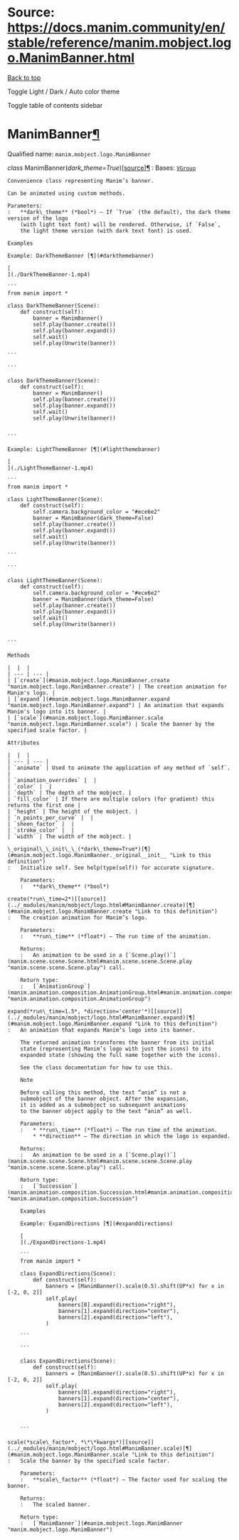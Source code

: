 # Source: https://docs.manim.community/en/stable/reference/manim.mobject.logo.ManimBanner.html

[Back to top](#)

Toggle Light / Dark / Auto color theme

Toggle table of contents sidebar

ManimBanner[¶](#manimbanner "Link to this heading")
===================================================

Qualified name: `manim.mobject.logo.ManimBanner`

*class* ManimBanner(*dark\_theme=True*)[[source]](../_modules/manim/mobject/logo.html#ManimBanner)[¶](#manim.mobject.logo.ManimBanner "Link to this definition")
:   Bases: [`VGroup`](manim.mobject.types.vectorized_mobject.VGroup.html#manim.mobject.types.vectorized_mobject.VGroup "manim.mobject.types.vectorized_mobject.VGroup")

    Convenience class representing Manim’s banner.

    Can be animated using custom methods.

    Parameters:
    :   **dark\_theme** (*bool*) – If `True` (the default), the dark theme version of the logo
        (with light text font) will be rendered. Otherwise, if `False`,
        the light theme version (with dark text font) is used.

    Examples

    Example: DarkThemeBanner [¶](#darkthemebanner)

    [
    ](./DarkThemeBanner-1.mp4)

    ```
    from manim import *

    class DarkThemeBanner(Scene):
        def construct(self):
            banner = ManimBanner()
            self.play(banner.create())
            self.play(banner.expand())
            self.wait()
            self.play(Unwrite(banner))

    ```

    ```

    class DarkThemeBanner(Scene):
        def construct(self):
            banner = ManimBanner()
            self.play(banner.create())
            self.play(banner.expand())
            self.wait()
            self.play(Unwrite(banner))


    ```

    Example: LightThemeBanner [¶](#lightthemebanner)

    [
    ](./LightThemeBanner-1.mp4)

    ```
    from manim import *

    class LightThemeBanner(Scene):
        def construct(self):
            self.camera.background_color = "#ece6e2"
            banner = ManimBanner(dark_theme=False)
            self.play(banner.create())
            self.play(banner.expand())
            self.wait()
            self.play(Unwrite(banner))

    ```

    ```

    class LightThemeBanner(Scene):
        def construct(self):
            self.camera.background_color = "#ece6e2"
            banner = ManimBanner(dark_theme=False)
            self.play(banner.create())
            self.play(banner.expand())
            self.wait()
            self.play(Unwrite(banner))


    ```

    Methods

    |  |  |
    | --- | --- |
    | [`create`](#manim.mobject.logo.ManimBanner.create "manim.mobject.logo.ManimBanner.create") | The creation animation for Manim's logo. |
    | [`expand`](#manim.mobject.logo.ManimBanner.expand "manim.mobject.logo.ManimBanner.expand") | An animation that expands Manim's logo into its banner. |
    | [`scale`](#manim.mobject.logo.ManimBanner.scale "manim.mobject.logo.ManimBanner.scale") | Scale the banner by the specified scale factor. |

    Attributes

    |  |  |
    | --- | --- |
    | `animate` | Used to animate the application of any method of `self`. |
    | `animation_overrides` |  |
    | `color` |  |
    | `depth` | The depth of the mobject. |
    | `fill_color` | If there are multiple colors (for gradient) this returns the first one |
    | `height` | The height of the mobject. |
    | `n_points_per_curve` |  |
    | `sheen_factor` |  |
    | `stroke_color` |  |
    | `width` | The width of the mobject. |

    \_original\_\_init\_\_(*dark\_theme=True*)[¶](#manim.mobject.logo.ManimBanner._original__init__ "Link to this definition")
    :   Initialize self. See help(type(self)) for accurate signature.

        Parameters:
        :   **dark\_theme** (*bool*)

    create(*run\_time=2*)[[source]](../_modules/manim/mobject/logo.html#ManimBanner.create)[¶](#manim.mobject.logo.ManimBanner.create "Link to this definition")
    :   The creation animation for Manim’s logo.

        Parameters:
        :   **run\_time** (*float*) – The run time of the animation.

        Returns:
        :   An animation to be used in a [`Scene.play()`](manim.scene.scene.Scene.html#manim.scene.scene.Scene.play "manim.scene.scene.Scene.play") call.

        Return type:
        :   [`AnimationGroup`](manim.animation.composition.AnimationGroup.html#manim.animation.composition.AnimationGroup "manim.animation.composition.AnimationGroup")

    expand(*run\_time=1.5*, *direction='center'*)[[source]](../_modules/manim/mobject/logo.html#ManimBanner.expand)[¶](#manim.mobject.logo.ManimBanner.expand "Link to this definition")
    :   An animation that expands Manim’s logo into its banner.

        The returned animation transforms the banner from its initial
        state (representing Manim’s logo with just the icons) to its
        expanded state (showing the full name together with the icons).

        See the class documentation for how to use this.

        Note

        Before calling this method, the text “anim” is not a
        submobject of the banner object. After the expansion,
        it is added as a submobject so subsequent animations
        to the banner object apply to the text “anim” as well.

        Parameters:
        :   * **run\_time** (*float*) – The run time of the animation.
            * **direction** – The direction in which the logo is expanded.

        Returns:
        :   An animation to be used in a [`Scene.play()`](manim.scene.scene.Scene.html#manim.scene.scene.Scene.play "manim.scene.scene.Scene.play") call.

        Return type:
        :   [`Succession`](manim.animation.composition.Succession.html#manim.animation.composition.Succession "manim.animation.composition.Succession")

        Examples

        Example: ExpandDirections [¶](#expanddirections)

        [
        ](./ExpandDirections-1.mp4)

        ```
        from manim import *

        class ExpandDirections(Scene):
            def construct(self):
                banners = [ManimBanner().scale(0.5).shift(UP*x) for x in [-2, 0, 2]]
                self.play(
                    banners[0].expand(direction="right"),
                    banners[1].expand(direction="center"),
                    banners[2].expand(direction="left"),
                )

        ```

        ```

        class ExpandDirections(Scene):
            def construct(self):
                banners = [ManimBanner().scale(0.5).shift(UP*x) for x in [-2, 0, 2]]
                self.play(
                    banners[0].expand(direction="right"),
                    banners[1].expand(direction="center"),
                    banners[2].expand(direction="left"),
                )


        ```

    scale(*scale\_factor*, *\*\*kwargs*)[[source]](../_modules/manim/mobject/logo.html#ManimBanner.scale)[¶](#manim.mobject.logo.ManimBanner.scale "Link to this definition")
    :   Scale the banner by the specified scale factor.

        Parameters:
        :   **scale\_factor** (*float*) – The factor used for scaling the banner.

        Returns:
        :   The scaled banner.

        Return type:
        :   [`ManimBanner`](#manim.mobject.logo.ManimBanner "manim.mobject.logo.ManimBanner")